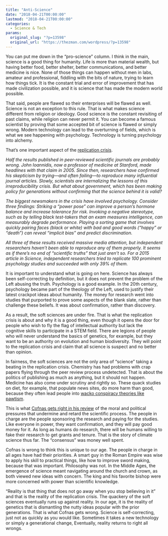 ```yaml
---
title: "Anti-Science"
date: "2018-04-21T00:00:00"
lastmod: "2018-04-21T00:00:00"
categories:
  - Science & Tech
params:
  original_slug: "?p=13598"
  original_url: "https://thezman.com/wordpress/?p=13598"
---
```


You can put me down in the “pro-science” column. I think in the main,
science is a good thing for humanity. Life is more than material wealth,
but having better food, better shelter, better communications, and
better medicine is nice. None of those things can happen without men in
labs, amateur and professional, fiddling with the bits of nature, trying
to learn how things tick. It is the constant trial and error of
improvement that has made civilization possible, and it is science that
has made the modern world possible.

That said, people are flawed so their enterprises will be flawed as
well. Science is not an exception to this rule. That is what makes
science different from religion or ideology. Good science is the
constant revisiting of past claims, while religion can never permit it.
You can become a famous scientist by proving that some accepted bit of
science is flawed or simply wrong. Modern technology can lead to the
overturning of fields, which is what we see happening with psychology.
Technology is turning psychology into alchemy.

That’s one important aspect of the <a
href="https://www.wsj.com/articles/how-bad-is-the-governments-science-1523915765"
rel="noopener" target="_blank">replication crisis</a>.

*Half the results published in peer-reviewed scientific journals are
probably wrong. John Ioannidis, now a professor of medicine at Stanford,
made headlines with that claim in 2005. Since then, researchers have
confirmed his skepticism by trying—and often failing—to reproduce many
influential journal articles. Slowly, scientists are internalizing the
lessons of this irreproducibility crisis. But what about government,
which has been making policy for generations without confirming that the
science behind it is valid?*

*The biggest newsmakers in the crisis have involved psychology. Consider
three findings: Striking a “power pose” can improve a person’s hormone
balance and increase tolerance for risk. Invoking a negative stereotype,
such as by telling black test-takers that an exam measures intelligence,
can measurably degrade performance. Playing a sorting game that involves
quickly pairing faces (black or white) with bad and good words (“happy”
or “death”) can reveal “implicit bias” and predict discrimination.*

*All three of these results received massive media attention, but
independent researchers haven’t been able to reproduce any of them
properly. It seems as if there’s no end of “scientific truths” that just
aren’t so. For a 2015 article in Science, independent researchers tried
to replicate 100 prominent psychology studies and succeeded with only
39% of them.*

It is important to understand what is going on here. Science has always
been self-correcting by definition, but it does not prevent the problem
of the Left abusing the truth. Psychology is a good example. In the 20th
century, psychology became part of the theology of the Left, used to
justify their latest crackpot ideas about humanity. The money for
research went into studies that purported to prove some aspects of the
blank slate, rather than challenge these beliefs. It was about
confirmation, rather than discovery.

As a result, the soft sciences are under fire. That is what the
replication crisis is about and why it is a good thing, even though it
opens the door for people who wish to fly the flag of intellectual
authority but lack the cognitive skills to participate in a STEM field.
There are legions of people who will never understand the basics of
genetics, for example, but they want to be an authority on evolution and
human biodiversity. They will point to the replication crisis and claim
that all science is suspect and no better than opinion.

In fairness, the soft sciences are not the only area of “science” taking
a beating in the replication crisis. Chemistry has had problems with
crap papers flying through the peer review process undetected. That is
about the politics of publishing as much as anything, but it should not
happen. Medicine has also come under scrutiny and rightly so. These
quack studies on diet, for example, that populate news sites, do more
harm than good, because they often lead people into [wacko conspiracy
theories like
pawtism](https://www.psychologytoday.com/us/blog/canine-corner/201709/can-vaccinations-cause-autism-in-dogs).

This is what [Cofnas gets right in his
review](https://link.springer.com/article/10.1007/s10699-015-9421-3) of
the moral and political pressures that undermine and retard the
scientific process. The people in charge are the people sponsoring the
research and paying for the studies. Like everyone in power, they want
confirmation, and they will pay good money for it. As long as humans do
research, there will be humans willing to fake their research to get
grants and tenure. That is the story of climate science thus far. The
“consensus” was money well spent.

Cofnas is wrong to think this is unique to our age. The people in charge
in all ages have had their priorities. A smart guy in the Roman Empire
was wise to apply his skill to practical things, like how to improve
sword making, because that was important. Philosophy was not. In the
Middle Ages, the emergence of science meant navigating around the church
and crown, as both viewed new ideas with concern. The king and his
favorite bishop were more concerned with power than scientific
knowledge.

“Reality is that thing that does not go away when you stop believing in
it” and that is the reality of the replication crisis. The quackery of
the soft sciences eventually runs up against reality. In our age, it is
the reality of genetics that is dismantling the nutty ideas popular with
the prior generations. That is what Cofnas gets wrong. Science is
self-correcting, just not as quickly as you would like. Sometimes it
takes a new technology or simply a generational change, Eventually,
reality returns to right all wrongs.
